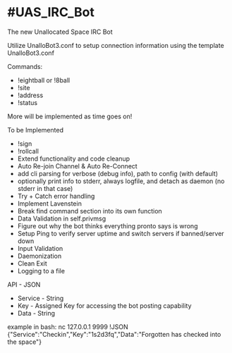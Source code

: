 #UAS_IRC_Bot
===========

The new Unallocated Space IRC Bot

Utilize UnalloBot3.conf to setup connection information using the template UnalloBot3.conf

Commands:
* !eightball or !8ball
* !site
* !address
* !status
	
More will be implemented as time goes on!

To be Implemented
* !sign
* !rollcall
* Extend functionality and code cleanup
* Auto Re-join Channel & Auto Re-Connect 
* add cli parsing for verbose (debug info), path to config (with default)
* optionally print info to stderr, always logfile, and detach as daemon (no stderr in that case)
* Try + Catch error handling
* Implement Lavenstein
* Break find command section into its own function
* Data Validation in self.privmsg
* Figure out why the bot thinks everything pronto says is wrong
* Setup Ping to verify server uptime and switch servers if banned/server down
* Input Validation
* Daemonization
* Clean Exit
* Logging to a file

API - JSON
*	Service - String
*	Key - Assigned Key for accessing the bot posting capability
*	Data - String

example in bash:
	nc 127.0.0.1 9999 !JSON {"Service":"Checkin","Key":"1s2d3fq","Data":"Forgotten has checked into the space"} 

